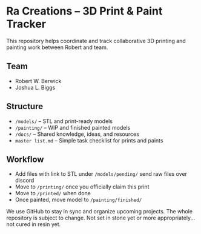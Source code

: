 # Ra Creations – 3D Print & Paint Tracker

This repository helps coordinate and track collaborative 3D printing and painting work between Robert and team.

## Team
- Robert W. Berwick
- Joshua L. Biggs

## Structure
- `/models/` – STL and print-ready models
- `/painting/` – WIP and finished painted models
- `/docs/` – Shared knowledge, ideas, and resources
- `master list.md` – Simple task checklist for prints and paints

## Workflow
- Add files with link to STL under `/models/pending/` send raw files over discord
- Move to `/printing/` once you officially claim this print
- Move to `/printed/` when done
- Once painted, move model to `/painting/finished/`

We use GitHub to stay in sync and organize upcoming projects.
The whole repository is subject to change. Not set in stone yet or more appropriately... not cured in resin yet.

